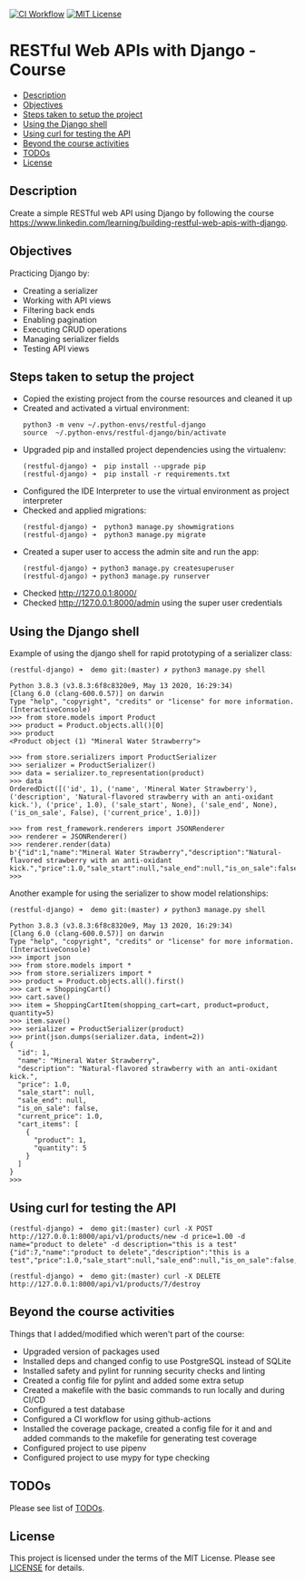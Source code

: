 [![CI Workflow](https://github.com/ariannasg/restful-django/workflows/CI%20Workflow/badge.svg)](https://github.com/ariannasg/restful-django/actions?query=workflow%3A%22CI+Workflow%22)
[![MIT License](https://img.shields.io/badge/License-MIT-green.svg)](LICENSE.md)

# RESTful Web APIs with Django - Course

* [Description](#description)
* [Objectives](#objectives)
* [Steps taken to setup the project](#steps-taken-to-setup-the-project)
* [Using the Django shell](#using-the-django-shell)
* [Using curl for testing the API](#using-curl-for-testing-the-api)
* [Beyond the course activities](#beyond-the-course-activities)
* [TODOs](#todos)
* [License](#license)

## Description
Create a simple RESTful web API using Django by following the course https://www.linkedin.com/learning/building-restful-web-apis-with-django.

## Objectives
Practicing Django by:

- Creating a serializer
- Working with API views
- Filtering back ends
- Enabling pagination
- Executing CRUD operations
- Managing serializer fields
- Testing API views

## Steps taken to setup the project
- Copied the existing project from the course resources and cleaned it up
- Created and activated a virtual environment:
    ```
    python3 -m venv ~/.python-envs/restful-django  
    source  ~/.python-envs/restful-django/bin/activate 
    ```
- Upgraded pip and installed project dependencies using the virtualenv:
    ```
    (restful-django) ➜  pip install --upgrade pip   
    (restful-django) ➜  pip install -r requirements.txt 

    ```
- Configured the IDE Interpreter to use the virtual environment as project interpreter
- Checked and applied migrations:
  ```
  (restful-django) ➜  python3 manage.py showmigrations
  (restful-django) ➜  python3 manage.py migrate
  ```
- Created a super user to access the admin site and run the app:
   ```
   (restful-django) ➜ python3 manage.py createsuperuser
   (restful-django) ➜ python3 manage.py runserver
   ```
- Checked http://127.0.0.1:8000/
- Checked http://127.0.0.1:8000/admin using the super user credentials

## Using the Django shell
Example of using the django shell for rapid prototyping of a serializer class:
   
    (restful-django) ➜  demo git:(master) ✗ python3 manage.py shell
    
    Python 3.8.3 (v3.8.3:6f8c8320e9, May 13 2020, 16:29:34) 
    [Clang 6.0 (clang-600.0.57)] on darwin
    Type "help", "copyright", "credits" or "license" for more information.
    (InteractiveConsole)
    >>> from store.models import Product
    >>> product = Product.objects.all()[0]
    >>> product
    <Product object (1) "Mineral Water Strawberry">
    
    >>> from store.serializers import ProductSerializer
    >>> serializer = ProductSerializer()
    >>> data = serializer.to_representation(product)
    >>> data
    OrderedDict([('id', 1), ('name', 'Mineral Water Strawberry'), ('description', 'Natural-flavored strawberry with an anti-oxidant kick.'), ('price', 1.0), ('sale_start', None), ('sale_end', None), ('is_on_sale', False), ('current_price', 1.0)])
    
    >>> from rest_framework.renderers import JSONRenderer
    >>> renderer = JSONRenderer()
    >>> renderer.render(data)
    b'{"id":1,"name":"Mineral Water Strawberry","description":"Natural-flavored strawberry with an anti-oxidant kick.","price":1.0,"sale_start":null,"sale_end":null,"is_on_sale":false,"current_price":1.0}'
    >>> 
 
Another example for using the serializer to show model relationships:
    
    (restful-django) ➜  demo git:(master) ✗ python3 manage.py shell
    
    Python 3.8.3 (v3.8.3:6f8c8320e9, May 13 2020, 16:29:34) 
    [Clang 6.0 (clang-600.0.57)] on darwin
    Type "help", "copyright", "credits" or "license" for more information.
    (InteractiveConsole)
    >>> import json
    >>> from store.models import *
    >>> from store.serializers import *
    >>> product = Product.objects.all().first()
    >>> cart = ShoppingCart()
    >>> cart.save()
    >>> item = ShoppingCartItem(shopping_cart=cart, product=product, quantity=5)
    >>> item.save()
    >>> serializer = ProductSerializer(product)
    >>> print(json.dumps(serializer.data, indent=2))
    {
      "id": 1,
      "name": "Mineral Water Strawberry",
      "description": "Natural-flavored strawberry with an anti-oxidant kick.",
      "price": 1.0,
      "sale_start": null,
      "sale_end": null,
      "is_on_sale": false,
      "current_price": 1.0,
      "cart_items": [
        {
          "product": 1,
          "quantity": 5
        }
      ]
    }
    >>> 
    
## Using curl for testing the API
    (restful-django) ➜  demo git:(master) curl -X POST http://127.0.0.1:8000/api/v1/products/new -d price=1.00 -d name="product to delete" -d description="this is a test"
    {"id":7,"name":"product to delete","description":"this is a test","price":1.0,"sale_start":null,"sale_end":null,"is_on_sale":false,"current_price":1.0}%                                             
    
    (restful-django) ➜  demo git:(master) curl -X DELETE http://127.0.0.1:8000/api/v1/products/7/destroy


## Beyond the course activities
Things that I added/modified which weren't part of the course:

- Upgraded version of packages used
- Installed deps and changed config to use PostgreSQL instead of SQLite
- Installed safety and pylint for running security checks and linting
- Created a config file for pylint and added some extra setup
- Created a makefile with the basic commands to run locally and during CI/CD
- Configured a test database
- Configured a CI workflow for using github-actions
- Installed the coverage package, created a config file for it and and added commands to the makefile for generating test coverage
- Configured project to use pipenv
- Configured project to use mypy for type checking

## TODOs
Please see list of [TODOs](TODO.md).
  
## License
This project is licensed under the terms of the MIT License.
Please see [LICENSE](LICENSE.md) for details.
